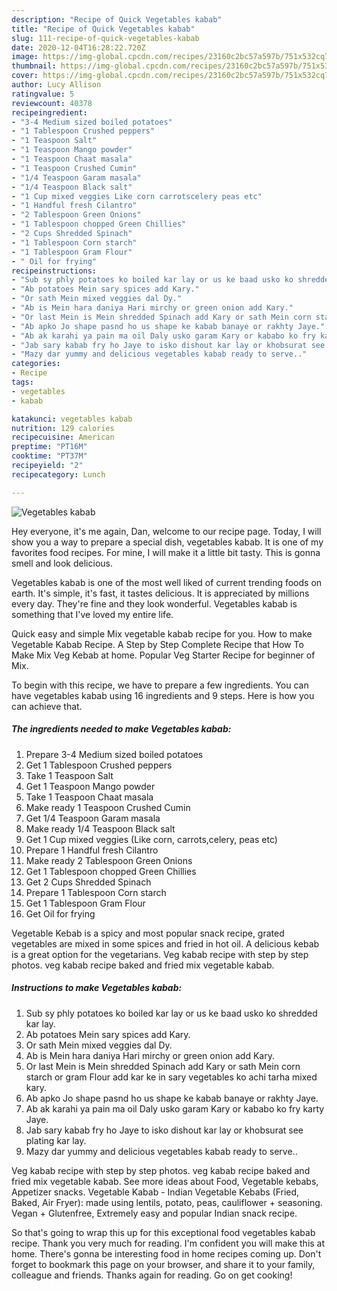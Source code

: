 ```yaml
---
description: "Recipe of Quick Vegetables kabab"
title: "Recipe of Quick Vegetables kabab"
slug: 111-recipe-of-quick-vegetables-kabab
date: 2020-12-04T16:28:22.720Z
image: https://img-global.cpcdn.com/recipes/23160c2bc57a597b/751x532cq70/vegetables-kabab-recipe-main-photo.jpg
thumbnail: https://img-global.cpcdn.com/recipes/23160c2bc57a597b/751x532cq70/vegetables-kabab-recipe-main-photo.jpg
cover: https://img-global.cpcdn.com/recipes/23160c2bc57a597b/751x532cq70/vegetables-kabab-recipe-main-photo.jpg
author: Lucy Allison
ratingvalue: 5
reviewcount: 40378
recipeingredient:
- "3-4 Medium sized boiled potatoes"
- "1 Tablespoon Crushed peppers"
- "1 Teaspoon Salt"
- "1 Teaspoon Mango powder"
- "1 Teaspoon Chaat masala"
- "1 Teaspoon Crushed Cumin"
- "1/4 Teaspoon Garam masala"
- "1/4 Teaspoon Black salt"
- "1 Cup mixed veggies Like corn carrotscelery peas etc"
- "1 Handful fresh Cilantro"
- "2 Tablespoon Green Onions"
- "1 Tablespoon chopped Green Chillies"
- "2 Cups Shredded Spinach"
- "1 Tablespoon Corn starch"
- "1 Tablespoon Gram Flour"
- " Oil for frying"
recipeinstructions:
- "Sub sy phly potatoes ko boiled kar lay or us ke baad usko ko shredded kar lay."
- "Ab potatoes Mein sary spices add Kary."
- "Or sath Mein mixed veggies dal Dy."
- "Ab is Mein hara daniya Hari mirchy or green onion add Kary."
- "Or last Mein is Mein shredded Spinach add Kary or sath Mein corn starch or gram Flour add kar ke in sary vegetables ko achi tarha mixed kary."
- "Ab apko Jo shape pasnd ho us shape ke kabab banaye or rakhty Jaye."
- "Ab ak karahi ya pain ma oil Daly usko garam Kary or kababo ko fry karty Jaye."
- "Jab sary kabab fry ho Jaye to isko dishout kar lay or khobsurat see plating kar lay."
- "Mazy dar yummy and delicious vegetables kabab ready to serve.."
categories:
- Recipe
tags:
- vegetables
- kabab

katakunci: vegetables kabab 
nutrition: 129 calories
recipecuisine: American
preptime: "PT16M"
cooktime: "PT37M"
recipeyield: "2"
recipecategory: Lunch

---
```



![Vegetables kabab](https://img-global.cpcdn.com/recipes/23160c2bc57a597b/751x532cq70/vegetables-kabab-recipe-main-photo.jpg)

Hey everyone, it's me again, Dan, welcome to our recipe page. Today, I will show you a way to prepare a special dish, vegetables kabab. It is one of my favorites food recipes. For mine, I will make it a little bit tasty. This is gonna smell and look delicious.

Vegetables kabab is one of the most well liked of current trending foods on earth. It's simple, it's fast, it tastes delicious. It is appreciated by millions every day. They're fine and they look wonderful. Vegetables kabab is something that I've loved my entire life.

Quick easy and simple Mix vegetable kabab recipe for you. How to make Vegetable Kabab Recipe. A Step by Step Complete Recipe that How To Make Mix Veg Kebab at home. Popular Veg Starter Recipe for beginner of Mix.


To begin with this recipe, we have to prepare a few ingredients. You can have vegetables kabab using 16 ingredients and 9 steps. Here is how you can achieve that.

<!--inarticleads1-->

##### The ingredients needed to make Vegetables kabab:

1. Prepare 3-4 Medium sized boiled potatoes
1. Get 1 Tablespoon Crushed peppers
1. Take 1 Teaspoon Salt
1. Get 1 Teaspoon Mango powder
1. Take 1 Teaspoon Chaat masala
1. Make ready 1 Teaspoon Crushed Cumin
1. Get 1/4 Teaspoon Garam masala
1. Make ready 1/4 Teaspoon Black salt
1. Get 1 Cup mixed veggies (Like corn, carrots,celery, peas etc)
1. Prepare 1 Handful fresh Cilantro
1. Make ready 2 Tablespoon Green Onions
1. Get 1 Tablespoon chopped Green Chillies
1. Get 2 Cups Shredded Spinach
1. Prepare 1 Tablespoon Corn starch
1. Get 1 Tablespoon Gram Flour
1. Get  Oil for frying


Vegetable Kebab is a spicy and most popular snack recipe, grated vegetables are mixed in some spices and fried in hot oil. A delicious kebab is a great option for the vegetarians. Veg kabab recipe with step by step photos. veg kabab recipe baked and fried mix vegetable kabab. 

<!--inarticleads2-->

##### Instructions to make Vegetables kabab:

1. Sub sy phly potatoes ko boiled kar lay or us ke baad usko ko shredded kar lay.
1. Ab potatoes Mein sary spices add Kary.
1. Or sath Mein mixed veggies dal Dy.
1. Ab is Mein hara daniya Hari mirchy or green onion add Kary.
1. Or last Mein is Mein shredded Spinach add Kary or sath Mein corn starch or gram Flour add kar ke in sary vegetables ko achi tarha mixed kary.
1. Ab apko Jo shape pasnd ho us shape ke kabab banaye or rakhty Jaye.
1. Ab ak karahi ya pain ma oil Daly usko garam Kary or kababo ko fry karty Jaye.
1. Jab sary kabab fry ho Jaye to isko dishout kar lay or khobsurat see plating kar lay.
1. Mazy dar yummy and delicious vegetables kabab ready to serve..


Veg kabab recipe with step by step photos. veg kabab recipe baked and fried mix vegetable kabab. See more ideas about Food, Vegetable kebabs, Appetizer snacks. Vegetable Kabab - Indian Vegetable Kebabs (Fried, Baked, Air Fryer): made using lentils, potato, peas, cauliflower + seasoning. Vegan + Glutenfree, Extremely easy and popular Indian snack recipe. 

So that's going to wrap this up for this exceptional food vegetables kabab recipe. Thank you very much for reading. I'm confident you will make this at home. There's gonna be interesting food in home recipes coming up. Don't forget to bookmark this page on your browser, and share it to your family, colleague and friends. Thanks again for reading. Go on get cooking!
